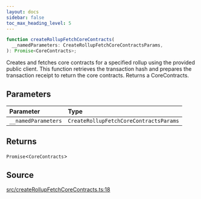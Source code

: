 ```yaml
---
layout: docs
sidebar: false
toc_max_heading_level: 5
---
```


```ts
function createRollupFetchCoreContracts(
  __namedParameters: CreateRollupFetchCoreContractsParams,
): Promise<CoreContracts>;
```

Creates and fetches core contracts for a specified rollup using the provided
public client. This function retrieves the transaction hash and prepares the
transaction receipt to return the core contracts. Returns a CoreContracts.

## Parameters

| Parameter           | Type                                   |
| :------------------ | :------------------------------------- |
| `__namedParameters` | `CreateRollupFetchCoreContractsParams` |

## Returns

`Promise`\<`CoreContracts`\>

## Source

[src/createRollupFetchCoreContracts.ts:18](https://github.com/OffchainLabs/arbitrum-orbit-sdk/blob/cfcbd32d6879cf7817a33b24f062a0fd879ea257/src/createRollupFetchCoreContracts.ts#L18)

